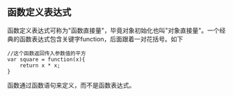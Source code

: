 ## 函数定义表达式

函数定义表达式可称为"函数直接量"，毕竟对象初始化也叫"对象直接量"。一个经典的函数表达式包含关键字function，后面跟着一对花括号。如下

```
//这个函数返回传入参数值的平方
var square = function(x){
    return x * x;
}
```

函数通过函数语句来定义，而不是函数表达式。